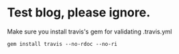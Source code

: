 # Test blog, please ignore.

Make sure you install travis's gem for validating .travis.yml

```
gem install travis --no-rdoc --no-ri
```
